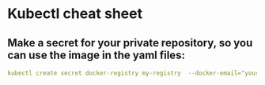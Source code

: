 # Kubectl cheat sheet

## Make a secret for your private repository, so you can use the image in the yaml files:

```yaml
kubectl create secret docker-registry my-registry  --docker-email="your@email" --docker-username="your registry username" --docker-server="your registry server address" --docker-password="your registry password"
```
